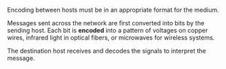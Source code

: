 Encoding between hosts must be in an appropriate format for the medium.

Messages sent across the network are first converted into bits by the sending host. Each bit is **encoded** into a pattern of voltages on copper wires, infrared light in optical fibers, or microwaves for wireless systems.

The destination host receives and decodes the signals to interpret the message.